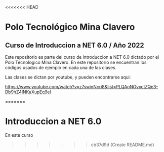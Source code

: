 <<<<<<< HEAD
# Polo Tecnológico Mina Clavero
## Curso de Introduccion a NET 6.0 / Año 2022

Este repositorio es parte del curso de Introduccion a NET 6.0 dictado por el Polo Tecnologico Mina Clavero.
En este repositorio se encuentran los códigos usados de ejemplo en cada una de las clases.

Las clases se dictan por youtube, y pueden encontrarse aqui:

https://www.youtube.com/watch?v=z7swinNcri8&list=PLQAqNGvxctZQe3-Db9hZ4lNKaXupEq9el

=======
# Introduccion a NET 6.0

En este curso
>>>>>>> cb37d9d (Create README.md)
